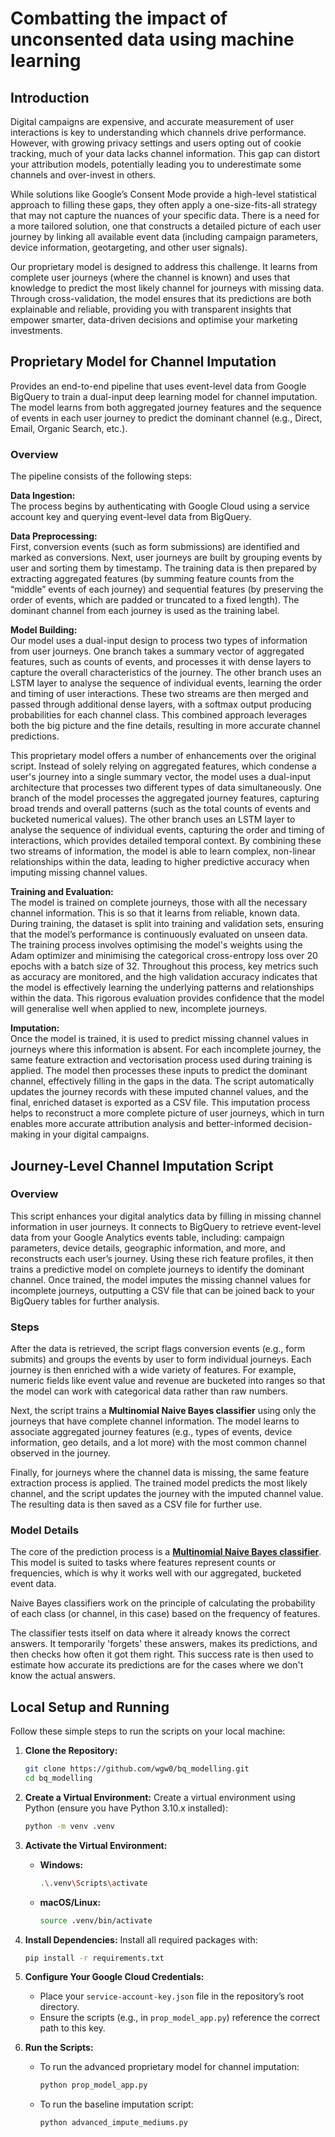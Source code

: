 # Combatting the impact of unconsented data using machine learning

## Introduction

Digital campaigns are expensive, and accurate measurement of user interactions is key to understanding which channels drive performance. However, with growing privacy settings and users opting out of cookie tracking, much of your data lacks channel information. This gap can distort your attribution models, potentially leading you to underestimate some channels and over-invest in others.

While solutions like Google’s Consent Mode provide a high-level statistical approach to filling these gaps, they often apply a one-size-fits-all strategy that may not capture the nuances of your specific data. There is a need for a more tailored solution, one that constructs a detailed picture of each user journey by linking all available event data (including campaign parameters, device information, geotargeting, and other user signals). 

Our proprietary model is designed to address this challenge. It learns from complete user journeys (where the channel is known) and uses that knowledge to predict the most likely channel for journeys with missing data. Through cross-validation, the model ensures that its predictions are both explainable and reliable, providing you with transparent insights that empower smarter, data-driven decisions and optimise your marketing investments.


## Proprietary Model for Channel Imputation

Provides an end-to-end pipeline that uses event-level data from Google BigQuery to train a dual-input deep learning model for channel imputation. The model learns from both aggregated journey features and the sequence of events in each user journey to predict the dominant channel (e.g., Direct, Email, Organic Search, etc.).

### Overview

The pipeline consists of the following steps:

**Data Ingestion:**  
The process begins by authenticating with Google Cloud using a service account key and querying event-level data from BigQuery.

**Data Preprocessing:**  
First, conversion events (such as form submissions) are identified and marked as conversions. Next, user journeys are built by grouping events by user and sorting them by timestamp. The training data is then prepared by extracting aggregated features (by summing feature counts from the “middle” events of each journey) and sequential features (by preserving the order of events, which are padded or truncated to a fixed length). The dominant channel from each journey is used as the training label.

**Model Building:**  
Our model uses a dual-input design to process two types of information from user journeys. One branch takes a summary vector of aggregated features, such as counts of events, and processes it with dense layers to capture the overall characteristics of the journey. The other branch uses an LSTM layer to analyse the sequence of individual events, learning the order and timing of user interactions. These two streams are then merged and passed through additional dense layers, with a softmax output producing probabilities for each channel class. This combined approach leverages both the big picture and the fine details, resulting in more accurate channel predictions.

This proprietary model offers a number of enhancements over the original script. Instead of solely relying on aggregated features, which condense a user's journey into a single summary vector, the model uses a dual-input architecture that processes two different types of data simultaneously. One branch of the model processes the aggregated journey features, capturing broad trends and overall patterns (such as the total counts of events and bucketed numerical values). The other branch uses an LSTM layer to analyse the sequence of individual events, capturing the order and timing of interactions, which provides detailed temporal context. By combining these two streams of information, the model is able to learn complex, non-linear relationships within the data, leading to higher predictive accuracy when imputing missing channel values.

**Training and Evaluation:**  
The model is trained on complete journeys, those with all the necessary channel information. This is so that it learns from reliable, known data. During training, the dataset is split into training and validation sets, ensuring that the model’s performance is continuously evaluated on unseen data. The training process involves optimising the model's weights using the Adam optimizer and minimising the categorical cross-entropy loss over 20 epochs with a batch size of 32. Throughout this process, key metrics such as accuracy are monitored, and the high validation accuracy indicates that the model is effectively learning the underlying patterns and relationships within the data. This rigorous evaluation provides confidence that the model will generalise well when applied to new, incomplete journeys.

**Imputation:**  
Once the model is trained, it is used to predict missing channel values in journeys where this information is absent. For each incomplete journey, the same feature extraction and vectorisation process used during training is applied. The model then processes these inputs to predict the dominant channel, effectively filling in the gaps in the data. The script automatically updates the journey records with these imputed channel values, and the final, enriched dataset is exported as a CSV file. This imputation process helps to reconstruct a more complete picture of user journeys, which in turn enables more accurate attribution analysis and better-informed decision-making in your digital campaigns.



## Journey-Level Channel Imputation Script

### Overview

This script enhances your digital analytics data by filling in missing channel information in user journeys. It connects to BigQuery to retrieve event-level data from your Google Analytics events table, including: campaign parameters, device details, geographic information, and more, and reconstructs each user’s journey. Using these rich feature profiles, it then trains a predictive model on complete journeys to identify the dominant channel. Once trained, the model imputes the missing channel values for incomplete journeys, outputting a CSV file that can be joined back to your BigQuery tables for further analysis.

### Steps

After the data is retrieved, the script flags conversion events (e.g., form submits) and groups the events by user to form individual journeys. Each journey is then enriched with a wide variety of features. For example, numeric fields like event value and revenue are bucketed into ranges so that the model can work with categorical data rather than raw numbers.

Next, the script trains a **Multinomial Naive Bayes classifier** using only the journeys that have complete channel information. The model learns to associate aggregated journey features (e.g., types of events, device information, geo details, and a lot more) with the most common channel observed in the journey.

Finally, for journeys where the channel data is missing, the same feature extraction process is applied. The trained model predicts the most likely channel, and the script updates the journey with the imputed channel value. The resulting data is then saved as a CSV file for further use.

### Model Details

The core of the prediction process is a [**Multinomial Naive Bayes classifier**](https://scikit-learn.org/stable/modules/generated/sklearn.naive_bayes.MultinomialNB.html). This model is suited to tasks where features represent counts or frequencies, which is why it works well with our aggregated, bucketed event data.

Naive Bayes classifiers work on the principle of calculating the probability of each class (or channel, in this case) based on the frequency of features.

The classifier tests itself on data where it already knows the correct answers. It temporarily 'forgets' these answers, makes its predictions, and then checks how often it got them right. This success rate is then used to estimate how accurate its predictions are for the cases where we don't know the actual answers.


## Local Setup and Running

Follow these simple steps to run the scripts on your local machine:

1. **Clone the Repository:**
   ```bash
   git clone https://github.com/wgw0/bq_modelling.git
   cd bq_modelling
   ```

2. **Create a Virtual Environment:**
   Create a virtual environment using Python (ensure you have Python 3.10.x installed):
   ```bash
   python -m venv .venv
   ```

3. **Activate the Virtual Environment:**
   - **Windows:**
     ```bash
     .\.venv\Scripts\activate
     ```
   - **macOS/Linux:**
     ```bash
     source .venv/bin/activate
     ```

4. **Install Dependencies:**
   Install all required packages with:
   ```bash
   pip install -r requirements.txt
   ```

5. **Configure Your Google Cloud Credentials:**
   - Place your `service-account-key.json` file in the repository’s root directory.
   - Ensure the scripts (e.g., in `prop_model_app.py`) reference the correct path to this key.

6. **Run the Scripts:**
   - To run the advanced proprietary model for channel imputation:
     ```bash
     python prop_model_app.py
     ```
   - To run the baseline imputation script:
     ```bash
     python advanced_impute_mediums.py
     ```

